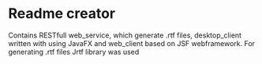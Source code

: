 <h1>Readme creator</h1>

 Contains RESTfull web_service, which generate .rtf files, desktop_client written with using JavaFX and web_client based on JSF webframework. For generating .rtf files Jrtf library was used